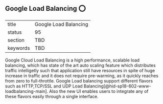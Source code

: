 ## Google Load Balancing :o:


|          |                       |
| -------- | --------------------- |
| title    | Google Load Balancing |
| status   | 95                    |
| section  | TBD                   |
| keywords | TBD                   |



Google Cloud Load Balancing is a high performance, scalable load
balancing, which has state of the art auto scaling feature which
distributes traffic intelligetly such that application still have
resources in spite of huge increase in traffic and it does not require
pre-warming, as it quickly reaches from zero to full-throttle. Google
Load balancing support different flavors such as HTTP,TCP/SSL and UDP
Load Balancing[@hid-sp18-602-www-loadbalancing-main]. Also the new UI
enables users to integrate any of these flavors easily through a single
interface.
